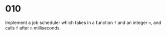 [_metadata_:number]:-      "10"
[_metadata_:difficulty]:-  "Medium"
[_metadata_:asker]:-       "Apple"

# 010

Implement a job scheduler which takes in a function `f` and an integer `n`, and calls `f` after `n` milliseconds.
